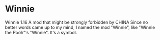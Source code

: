 # Winnie
 Winnie
 1.16
A mod that might be strongly forbidden by CHINA
Since no better words came up to my mind, I named the mod "Winnie", like "Winnie the Pooh"'s "Winnie". It's a symbol.